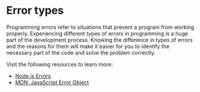 # Error types

Programming errors refer to situations that prevent a program from working properly.
Experiencing different types of errors in programming is a huge part of the development process.
Knowing the difference in types of errors and the reasons for them will make it easier for you to identify the necessary part of the code and solve the problem correctly.

Visit the following resources to learn more:

- [Node.js Errors](https://nodejs.org/api/errors.html)
- [MDN: JavaScript Error Object](https://developer.mozilla.org/en-US/docs/Web/JavaScript/Reference/Global_Objects/Error)

